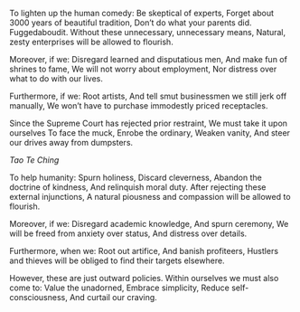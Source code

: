 To lighten up the human comedy:
Be skeptical of experts,
Forget about 3000 years of beautiful tradition,
Don’t do what your parents did.
Fuggedaboudit.
Without these unnecessary, unnecessary means,
Natural, zesty enterprises will be allowed to flourish.

Moreover, if we:
Disregard learned and disputatious men,
And make fun of shrines to fame,
We will not worry about employment,
Nor distress over what to do with our lives.

Furthermore, if we:
Root artists,
And tell smut businessmen we still jerk off manually,
We won’t have to purchase immodestly priced receptacles.

Since the Supreme Court has rejected prior restraint,
We must take it upon ourselves
To face the muck,
Enrobe the ordinary,
Weaken vanity,
And steer our drives away from dumpsters.

*Tao Te Ching*

To help humanity:
Spurn holiness,
Discard cleverness,
Abandon the doctrine of kindness,
And relinquish moral duty.
After rejecting these external injunctions,
A natural piousness and compassion will be allowed to flourish.

Moreover, if we:
Disregard academic knowledge,
And spurn ceremony,
We will be freed from anxiety over status,
And distress over details.

Furthermore, when we:
Root out artifice,
And banish profiteers,
Hustlers and thieves will be obliged to find their targets elsewhere.

However, these are just outward policies.
Within ourselves we must also come to:
Value the unadorned,
Embrace simplicity,
Reduce self-consciousness,
And curtail our craving.
